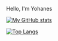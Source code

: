 Hello, I'm Yohanes

[![My GitHub stats](https://github-readme-stats.vercel.app/api?username=Y0h4n3s&count_private=true&show_icons=true)](https://github.com/Y0h4n3s/github-readme-stats)

[![Top Langs](https://github-readme-stats.vercel.app/api/top-langs/?username=Y0h4n3s&count_private=true&show_icons=true&?hide=CSS)](https://github.com/Y0h4n3s/github-readme-stats)
